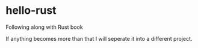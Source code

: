 # hello-rust

Following along with Rust book

If anything becomes more than that I will seperate it into a different project.
